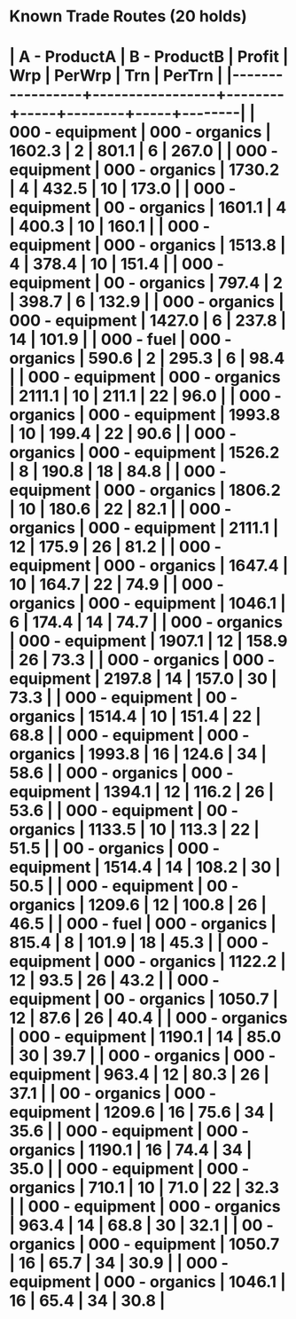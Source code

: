 Known Trade Routes (20 holds)
============================================================================
| A   - ProductA  | B   - ProductB  | Profit | Wrp | PerWrp | Trn | PerTrn |
|-----------------+-----------------+--------+-----+--------+-----+--------|
| 000 - equipment | 000 - organics  | 1602.3 | 2   | 801.1  | 6   | 267.0  |
| 000 - equipment | 000 - organics  | 1730.2 | 4   | 432.5  | 10  | 173.0  |
| 000 - equipment | 00  - organics  | 1601.1 | 4   | 400.3  | 10  | 160.1  |
| 000 - equipment | 000 - organics  | 1513.8 | 4   | 378.4  | 10  | 151.4  |
| 000 - equipment | 00  - organics  | 797.4  | 2   | 398.7  | 6   | 132.9  |
| 000 - organics  | 000 - equipment | 1427.0 | 6   | 237.8  | 14  | 101.9  |
| 000 - fuel      | 000 - organics  | 590.6  | 2   | 295.3  | 6   | 98.4   |
| 000 - equipment | 000 - organics  | 2111.1 | 10  | 211.1  | 22  | 96.0   |
| 000 - organics  | 000 - equipment | 1993.8 | 10  | 199.4  | 22  | 90.6   |
| 000 - organics  | 000 - equipment | 1526.2 | 8   | 190.8  | 18  | 84.8   |
| 000 - equipment | 000 - organics  | 1806.2 | 10  | 180.6  | 22  | 82.1   |
| 000 - organics  | 000 - equipment | 2111.1 | 12  | 175.9  | 26  | 81.2   |
| 000 - equipment | 000 - organics  | 1647.4 | 10  | 164.7  | 22  | 74.9   |
| 000 - organics  | 000 - equipment | 1046.1 | 6   | 174.4  | 14  | 74.7   |
| 000 - organics  | 000 - equipment | 1907.1 | 12  | 158.9  | 26  | 73.3   |
| 000 - organics  | 000 - equipment | 2197.8 | 14  | 157.0  | 30  | 73.3   |
| 000 - equipment | 00  - organics  | 1514.4 | 10  | 151.4  | 22  | 68.8   |
| 000 - equipment | 000 - organics  | 1993.8 | 16  | 124.6  | 34  | 58.6   |
| 000 - organics  | 000 - equipment | 1394.1 | 12  | 116.2  | 26  | 53.6   |
| 000 - equipment | 00  - organics  | 1133.5 | 10  | 113.3  | 22  | 51.5   |
| 00  - organics  | 000 - equipment | 1514.4 | 14  | 108.2  | 30  | 50.5   |
| 000 - equipment | 00  - organics  | 1209.6 | 12  | 100.8  | 26  | 46.5   |
| 000 - fuel      | 000 - organics  | 815.4  | 8   | 101.9  | 18  | 45.3   |
| 000 - equipment | 000 - organics  | 1122.2 | 12  | 93.5   | 26  | 43.2   |
| 000 - equipment | 00  - organics  | 1050.7 | 12  | 87.6   | 26  | 40.4   |
| 000 - organics  | 000 - equipment | 1190.1 | 14  | 85.0   | 30  | 39.7   |
| 000 - organics  | 000 - equipment | 963.4  | 12  | 80.3   | 26  | 37.1   |
| 00  - organics  | 000 - equipment | 1209.6 | 16  | 75.6   | 34  | 35.6   |
| 000 - equipment | 000 - organics  | 1190.1 | 16  | 74.4   | 34  | 35.0   |
| 000 - equipment | 000 - organics  | 710.1  | 10  | 71.0   | 22  | 32.3   |
| 000 - equipment | 000 - organics  | 963.4  | 14  | 68.8   | 30  | 32.1   |
| 00  - organics  | 000 - equipment | 1050.7 | 16  | 65.7   | 34  | 30.9   |
| 000 - equipment | 000 - organics  | 1046.1 | 16  | 65.4   | 34  | 30.8   |
============================================================================
